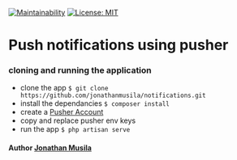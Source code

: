 [![Maintainability](https://api.codeclimate.com/v1/badges/646dc986dd087ed81498/maintainability)](https://codeclimate.com/github/jonathanmusila/notifications/maintainability) [![License: MIT](https://img.shields.io/badge/License-MIT-yellow.svg)](https://opensource.org/licenses/MIT)

# Push notifications using pusher

### cloning and running the application

- clone the app `$ git clone https://github.com/jonathanmusila/notifications.git`
- install the dependancies `$ composer install`
- create a [Pusher Account](https://dashboard.pusher.com/accounts/sign_up)
- copy and replace pusher env keys
- run the app `$ php artisan serve`

#### Author [Jonathan Musila](https://github.com/jonathanmusila/)